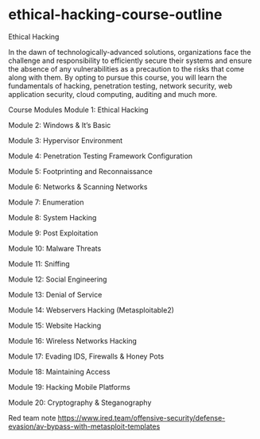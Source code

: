 # ethical-hacking-course-outline
Ethical Hacking

In the dawn of technologically-advanced solutions, organizations face the challenge and responsibility to efficiently secure their systems and ensure the absence of any vulnerabilities as a precaution to the risks that come along with them. By opting to pursue this course, you will learn the fundamentals of hacking, penetration testing, network security, web application security, cloud computing, auditing and much more.

Course Modules
Module 1: Ethical Hacking

Module 2:  Windows & It’s Basic

Module 3: Hypervisor Environment

Module 4: Penetration Testing Framework Configuration

Module 5:  Footprinting and Reconnaissance

Module 6: Networks & Scanning Networks

Module 7: Enumeration

Module 8: System Hacking

Module 9: Post Exploitation

Module 10: Malware Threats

Module 11: Sniffing

Module 12: Social Engineering

Module 13: Denial of Service

Module 14: Webservers Hacking (Metasploitable2)

Module 15: Website Hacking

Module 16: Wireless Networks Hacking

Module 17: Evading IDS, Firewalls & Honey Pots

Module 18: Maintaining Access

Module 19: Hacking Mobile Platforms

Module 20: Cryptography & Steganography


Red team note 
https://www.ired.team/offensive-security/defense-evasion/av-bypass-with-metasploit-templates
